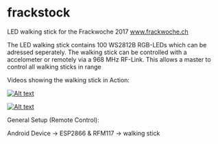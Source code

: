 # frackstock
LED walking stick  for the Frackwoche 2017 www.frackwoche.ch

The LED walking stick contains 100 WS2812B RGB-LEDs which can be adressed seperately. The walking stick can be controlled with a accelometer or remotely via a 968 MHz RF-Link. This allows a master to control all walking sticks in range 

Videos showing the walking stick in Action:

[![Alt text](https://img.youtube.com/vi/WOQ_-gf9qqU/0.jpg)](https://www.youtube.com/watch?v=WOQ_-gf9qqU)

[![Alt text](https://img.youtube.com/vi/yyVRBFyqIFY/0.jpg)](https://www.youtube.com/watch?v=yyVRBFyqIFY)

General Setup (Remote Control):

Android Device -> ESP2866 & RFM117 -> walking stick
